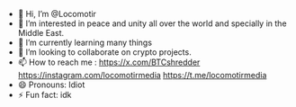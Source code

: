 - 👋 Hi, I’m @Locomotir
- 👀 I’m interested in peace and unity all over the world and specially in the Middle East.
- 🌱 I’m currently learning many things
- 💞️ I’m looking to collaborate on crypto projects.
- 📫 How to reach me : https://x.com/BTCshredder https://instagram.com/locomotirmedia https://t.me/locomotirmedia
- 😄 Pronouns: Idiot
- ⚡ Fun fact: idk

<!---
Locomotir/Locomotir is a ✨ special ✨ repository because its `README.md` (this file) appears on your GitHub profile.
You can click the Preview link to take a look at your changes.
--->
